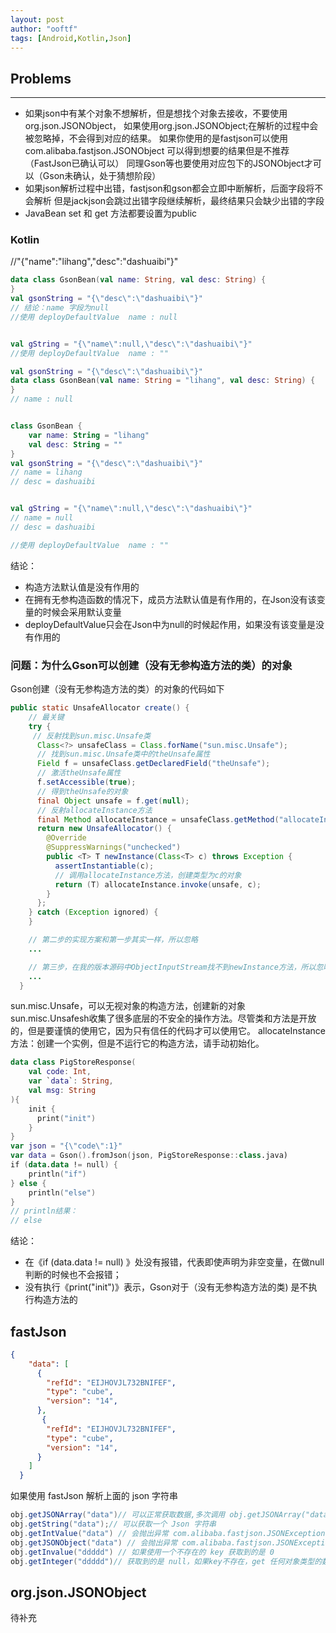 ```yaml
---
layout: post
author: "ooftf"
tags: [Android,Kotlin,Json]
---
```


## Problems
---
* 如果json中有某个对象不想解析，但是想找个对象去接收，不要使用org.json.JSONObject，
  如果使用org.json.JSONObject;在解析的过程中会被忽略掉，不会得到对应的结果。
  如果你使用的是fastjson可以使用com.alibaba.fastjson.JSONObject 可以得到想要的结果但是不推荐（FastJson已确认可以）
  同理Gson等也要使用对应包下的JSONObject才可以（Gson未确认，处于猜想阶段）
* 如果json解析过程中出错，fastjson和gson都会立即中断解析，后面字段将不会解析
  但是jackjson会跳过出错字段继续解析，最终结果只会缺少出错的字段
* JavaBean set 和 get 方法都要设置为public

### Kotlin
//"{"name":"lihang","desc":"dashuaibi"}"
```kotlin
data class GsonBean(val name: String, val desc: String) {
}
val gsonString = "{\"desc\":\"dashuaibi\"}"
// 结论：name 字段为null
//使用 deployDefaultValue  name : null


val gString = "{\"name\":null,\"desc\":\"dashuaibi\"}"
//使用 deployDefaultValue  name : ""
```
```kotlin
val gsonString = "{\"desc\":\"dashuaibi\"}"
data class GsonBean(val name: String = "lihang", val desc: String) {
}
// name : null

```


```kotlin

class GsonBean {
    var name: String = "lihang"
    val desc: String = ""
}
val gsonString = "{\"desc\":\"dashuaibi\"}"
// name = lihang
// desc = dashuaibi


val gString = "{\"name\":null,\"desc\":\"dashuaibi\"}"
// name = null
// desc = dashuaibi

//使用 deployDefaultValue  name : ""
```

结论：
* 构造方法默认值是没有作用的
* 在拥有无参构造函数的情况下，成员方法默认值是有作用的，在Json没有该变量的时候会采用默认变量
* deployDefaultValue只会在Json中为null的时候起作用，如果没有该变量是没有作用的

### 问题：为什么Gson可以创建（没有无参构造方法的类）的对象
Gson创建（没有无参构造方法的类）的对象的代码如下

```java
public static UnsafeAllocator create() {
    // 最关键
    try {
     // 反射找到sun.misc.Unsafe类
      Class<?> unsafeClass = Class.forName("sun.misc.Unsafe");
      // 找到sun.misc.Unsafe类中的theUnsafe属性
      Field f = unsafeClass.getDeclaredField("theUnsafe");
      // 激活theUnsafe属性
      f.setAccessible(true);
      // 得到theUnsafe的对象
      final Object unsafe = f.get(null);
      // 反射allocateInstance方法
      final Method allocateInstance = unsafeClass.getMethod("allocateInstance", Class.class);
      return new UnsafeAllocator() {
        @Override
        @SuppressWarnings("unchecked")
        public <T> T newInstance(Class<T> c) throws Exception {
          assertInstantiable(c);
          // 调用allocateInstance方法，创建类型为c的对象
          return (T) allocateInstance.invoke(unsafe, c);
        }
      };
    } catch (Exception ignored) {
    }

  	// 第二步的实现方案和第一步其实一样，所以忽略
    ...

   	// 第三步，在我的版本源码中ObjectInputStream找不到newInstance方法，所以忽略
  	... 	
  }

```
sun.misc.Unsafe，可以无视对象的构造方法，创建新的对象
sun.misc.Unsafesh收集了很多底层的不安全的操作方法。尽管类和方法是开放的，但是要谨慎的使用它，因为只有信任的代码才可以使用它。
allocateInstance方法：创建一个实例，但是不运行它的构造方法，请手动初始化。

```kotlin
data class PigStoreResponse(
    val code: Int,
    var `data`: String,
    val msg: String
){
    init {
      print("init")
    }
}
var json = "{\"code\":1}"
var data = Gson().fromJson(json, PigStoreResponse::class.java)
if (data.data != null) {
    println("if")
} else {
    println("else")
}
// println结果：
// else
```
结论：
* 在《if (data.data != null) 》处没有报错，代表即使声明为非空变量，在做null判断的时候也不会报错；
* 没有执行《print("init")》表示，Gson对于（没有无参构造方法的类) 是不执行构造方法的


## fastJson
```json
{
    "data": [
      {
        "refId": "EIJHOVJL732BNIFEF",
        "type": "cube",
        "version": "14",
      },
       {
        "refId": "EIJHOVJL732BNIFEF",
        "type": "cube",
        "version": "14",
      }
    ]
  }
```
如果使用 fastJson 解析上面的 json 字符串

```java
obj.getJSONArray("data")// 可以正常获取数据,多次调用 obj.getJSONArray("data") 获取到的是同一个对象。
obj.getString("data");// 可以获取一个 Json 字符串
obj.getIntValue("data") // 会抛出异常 com.alibaba.fastjson.JSONException
obj.getJSONObject("data") // 会抛出异常 com.alibaba.fastjson.JSONException
obj.getInvalue("ddddd") // 如果使用一个不存在的 key 获取到的是 0
obj.getInteger("ddddd")// 获取到的是 null，如果key不存在，get 任何对象类型的数据获取到的都是 null 
```

## org.json.JSONObject

待补充
